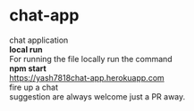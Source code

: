 # chat-app <br>
chat application <br>
**local run**<br>
For running the file locally run the command <br>
**npm start** <br>
https://yash7818chat-app.herokuapp.com <br>
fire up a chat <br>suggestion are always welcome just a PR away.

